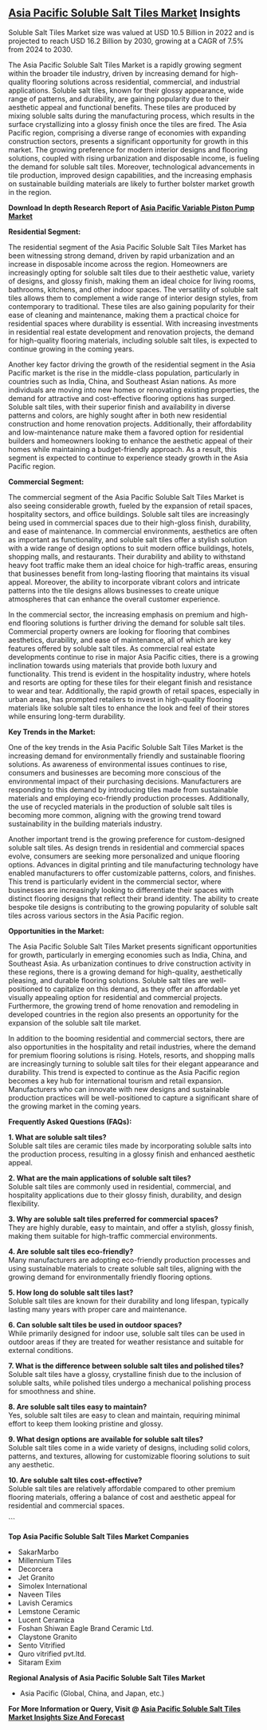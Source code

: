 <h2><a href="https://www.verifiedmarketreports.com/download-sample/?rid=284580&amp;utm_source=Github-Feb&amp;utm_medium=225" target="_blank">Asia Pacific Soluble Salt Tiles Market</a> Insights</h2><p>Soluble Salt Tiles Market size was valued at USD 10.5 Billion in 2022 and is projected to reach USD 16.2 Billion by 2030, growing at a CAGR of 7.5% from 2024 to 2030.</p><p><p>The Asia Pacific Soluble Salt Tiles Market is a rapidly growing segment within the broader tile industry, driven by increasing demand for high-quality flooring solutions across residential, commercial, and industrial applications. Soluble salt tiles, known for their glossy appearance, wide range of patterns, and durability, are gaining popularity due to their aesthetic appeal and functional benefits. These tiles are produced by mixing soluble salts during the manufacturing process, which results in the surface crystallizing into a glossy finish once the tiles are fired. The Asia Pacific region, comprising a diverse range of economies with expanding construction sectors, presents a significant opportunity for growth in this market. The growing preference for modern interior designs and flooring solutions, coupled with rising urbanization and disposable income, is fueling the demand for soluble salt tiles. Moreover, technological advancements in tile production, improved design capabilities, and the increasing emphasis on sustainable building materials are likely to further bolster market growth in the region. <p><strong>Download In depth Research Report of <a href="https://www.verifiedmarketreports.com/download-sample/?rid=236118&amp;utm_source=Pulse-Dec&amp;utm_medium=225" target="_blank">Asia Pacific Variable Piston Pump Market</a></strong></p></p> <p><strong>Residential Segment:</strong></p> <p>The residential segment of the Asia Pacific Soluble Salt Tiles Market has been witnessing strong demand, driven by rapid urbanization and an increase in disposable income across the region. Homeowners are increasingly opting for soluble salt tiles due to their aesthetic value, variety of designs, and glossy finish, making them an ideal choice for living rooms, bathrooms, kitchens, and other indoor spaces. The versatility of soluble salt tiles allows them to complement a wide range of interior design styles, from contemporary to traditional. These tiles are also gaining popularity for their ease of cleaning and maintenance, making them a practical choice for residential spaces where durability is essential. With increasing investments in residential real estate development and renovation projects, the demand for high-quality flooring materials, including soluble salt tiles, is expected to continue growing in the coming years. <p>Another key factor driving the growth of the residential segment in the Asia Pacific market is the rise in the middle-class population, particularly in countries such as India, China, and Southeast Asian nations. As more individuals are moving into new homes or renovating existing properties, the demand for attractive and cost-effective flooring options has surged. Soluble salt tiles, with their superior finish and availability in diverse patterns and colors, are highly sought after in both new residential construction and home renovation projects. Additionally, their affordability and low-maintenance nature make them a favored option for residential builders and homeowners looking to enhance the aesthetic appeal of their homes while maintaining a budget-friendly approach. As a result, this segment is expected to continue to experience steady growth in the Asia Pacific region. <p><strong>Commercial Segment:</strong></p> <p>The commercial segment of the Asia Pacific Soluble Salt Tiles Market is also seeing considerable growth, fueled by the expansion of retail spaces, hospitality sectors, and office buildings. Soluble salt tiles are increasingly being used in commercial spaces due to their high-gloss finish, durability, and ease of maintenance. In commercial environments, aesthetics are often as important as functionality, and soluble salt tiles offer a stylish solution with a wide range of design options to suit modern office buildings, hotels, shopping malls, and restaurants. Their durability and ability to withstand heavy foot traffic make them an ideal choice for high-traffic areas, ensuring that businesses benefit from long-lasting flooring that maintains its visual appeal. Moreover, the ability to incorporate vibrant colors and intricate patterns into the tile designs allows businesses to create unique atmospheres that can enhance the overall customer experience. <p>In the commercial sector, the increasing emphasis on premium and high-end flooring solutions is further driving the demand for soluble salt tiles. Commercial property owners are looking for flooring that combines aesthetics, durability, and ease of maintenance, all of which are key features offered by soluble salt tiles. As commercial real estate developments continue to rise in major Asia Pacific cities, there is a growing inclination towards using materials that provide both luxury and functionality. This trend is evident in the hospitality industry, where hotels and resorts are opting for these tiles for their elegant finish and resistance to wear and tear. Additionally, the rapid growth of retail spaces, especially in urban areas, has prompted retailers to invest in high-quality flooring materials like soluble salt tiles to enhance the look and feel of their stores while ensuring long-term durability. <p><strong>Key Trends in the Market:</strong></p> <p>One of the key trends in the Asia Pacific Soluble Salt Tiles Market is the increasing demand for environmentally friendly and sustainable flooring solutions. As awareness of environmental issues continues to rise, consumers and businesses are becoming more conscious of the environmental impact of their purchasing decisions. Manufacturers are responding to this demand by introducing tiles made from sustainable materials and employing eco-friendly production processes. Additionally, the use of recycled materials in the production of soluble salt tiles is becoming more common, aligning with the growing trend toward sustainability in the building materials industry. <p>Another important trend is the growing preference for custom-designed soluble salt tiles. As design trends in residential and commercial spaces evolve, consumers are seeking more personalized and unique flooring options. Advances in digital printing and tile manufacturing technology have enabled manufacturers to offer customizable patterns, colors, and finishes. This trend is particularly evident in the commercial sector, where businesses are increasingly looking to differentiate their spaces with distinct flooring designs that reflect their brand identity. The ability to create bespoke tile designs is contributing to the growing popularity of soluble salt tiles across various sectors in the Asia Pacific region.</p> <p><strong>Opportunities in the Market:</strong></p> <p>The Asia Pacific Soluble Salt Tiles Market presents significant opportunities for growth, particularly in emerging economies such as India, China, and Southeast Asia. As urbanization continues to drive construction activity in these regions, there is a growing demand for high-quality, aesthetically pleasing, and durable flooring solutions. Soluble salt tiles are well-positioned to capitalize on this demand, as they offer an affordable yet visually appealing option for residential and commercial projects. Furthermore, the growing trend of home renovation and remodeling in developed countries in the region also presents an opportunity for the expansion of the soluble salt tile market. <p>In addition to the booming residential and commercial sectors, there are also opportunities in the hospitality and retail industries, where the demand for premium flooring solutions is rising. Hotels, resorts, and shopping malls are increasingly turning to soluble salt tiles for their elegant appearance and durability. This trend is expected to continue as the Asia Pacific region becomes a key hub for international tourism and retail expansion. Manufacturers who can innovate with new designs and sustainable production practices will be well-positioned to capture a significant share of the growing market in the coming years.</p> <p><strong>Frequently Asked Questions (FAQs):</strong></p> <p><strong>1. What are soluble salt tiles?</strong><br> Soluble salt tiles are ceramic tiles made by incorporating soluble salts into the production process, resulting in a glossy finish and enhanced aesthetic appeal.</p> <p><strong>2. What are the main applications of soluble salt tiles?</strong><br> Soluble salt tiles are commonly used in residential, commercial, and hospitality applications due to their glossy finish, durability, and design flexibility.</p> <p><strong>3. Why are soluble salt tiles preferred for commercial spaces?</strong><br> They are highly durable, easy to maintain, and offer a stylish, glossy finish, making them suitable for high-traffic commercial environments.</p> <p><strong>4. Are soluble salt tiles eco-friendly?</strong><br> Many manufacturers are adopting eco-friendly production processes and using sustainable materials to create soluble salt tiles, aligning with the growing demand for environmentally friendly flooring options.</p> <p><strong>5. How long do soluble salt tiles last?</strong><br> Soluble salt tiles are known for their durability and long lifespan, typically lasting many years with proper care and maintenance.</p> <p><strong>6. Can soluble salt tiles be used in outdoor spaces?</strong><br> While primarily designed for indoor use, soluble salt tiles can be used in outdoor areas if they are treated for weather resistance and suitable for external conditions.</p> <p><strong>7. What is the difference between soluble salt tiles and polished tiles?</strong><br> Soluble salt tiles have a glossy, crystalline finish due to the inclusion of soluble salts, while polished tiles undergo a mechanical polishing process for smoothness and shine.</p> <p><strong>8. Are soluble salt tiles easy to maintain?</strong><br> Yes, soluble salt tiles are easy to clean and maintain, requiring minimal effort to keep them looking pristine and glossy.</p> <p><strong>9. What design options are available for soluble salt tiles?</strong><br> Soluble salt tiles come in a wide variety of designs, including solid colors, patterns, and textures, allowing for customizable flooring solutions to suit any aesthetic.</p> <p><strong>10. Are soluble salt tiles cost-effective?</strong><br> Soluble salt tiles are relatively affordable compared to other premium flooring materials, offering a balance of cost and aesthetic appeal for residential and commercial spaces.</p> ```</p><p><strong>Top Asia Pacific Soluble Salt Tiles Market Companies</strong></p><div data-test-id=""><p><li>SakarMarbo</li><li> Millennium Tiles</li><li> Decorcera</li><li> Jet Granito</li><li> Simolex International</li><li> Naveen Tiles</li><li> Lavish Ceramics</li><li> Lemstone Ceramic</li><li> Lucent Ceramica</li><li> Foshan Shiwan Eagle Brand Ceramic Ltd.</li><li> Claystone Granito</li><li> Sento Vitrified</li><li> Quro vitrified pvt.ltd.</li><li> Sitaram Exim</li></p><div><strong>Regional Analysis of&nbsp;Asia Pacific Soluble Salt Tiles Market</strong></div><ul><li dir="ltr"><p dir="ltr">Asia Pacific (Global, China, and Japan, etc.)</p></li></ul><p><strong>For More Information or Query, Visit @&nbsp;</strong><strong><a href="https://www.verifiedmarketreports.com/product/soluble-salt-tiles-market/?utm_source=Github-Feb&amp;utm_medium=225" target="_blank">Asia Pacific Soluble Salt Tiles Market Insights Size And Forecast</a></strong></p></div><h2>&nbsp;</h2><div data-test-id="">&nbsp;</div>
